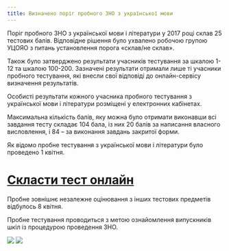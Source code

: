 ```yaml
---
title: Визначено поріг пробного ЗНО з української мови
---
```


Поріг пробного ЗНО з української мови і літератури у 2017 році склав 25 тестових балів. Відповідне рішення було ухвалено робочою групою УЦОЯО з питань установлення порога «склав/не склав».

Також було затверджено результати учасників тестування за шкалою 1-12 та шкалою 100-200. Зазначені результати отримали лише ті учасники пробного тестування, які внесли свої відповіді до онлайн-сервісу визначення результатів.

Особисті результати кожного учасника пробного тестування з української мови і літератури розміщені у електронних кабінетах.

Максимальна кількість балів, яку можна було отримати виконавши всі завдання тесту складає 104 бала, із них 20 балів за написання власного висловлення, і 84 – за виконання завдань закритої форми.

Як відомо пробне тестування з української мови і літератури було проведено 1 квітня.

# [Скласти тест онлайн](http://zno.osvita.ua/ukrainian/206/)

Пробне зовнішнє незалежне оцінювання з інших тестових предметів відбулось 8 квітня.

Пробне тестування проводиться з метою ознайомлення випускників шкіл із процедурою проведення ЗНО.

![](https://osvita.ua/doc/images/news/554/55411/Snimok_ekrana_2017-04-10_v_16_50_18.jpg)
![](https://osvita.ua/doc/images/news/554/55411/Snimok_ekrana_2017-04-10_v_16_51_22.jpg)
